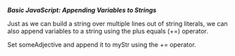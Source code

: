 ***Basic JavaScript: Appending Variables to Strings***

Just as we can build a string over multiple lines out of string literals, we can also append variables to a string using the plus equals (+=) operator.

Set someAdjective and append it to myStr using the += operator.
